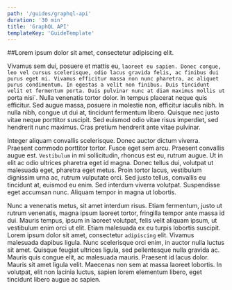 ```yaml
---
path: '/guides/graphql-api'
duration: '30 min'
title: 'GraphQL API'
templateKey: 'GuideTemplate'
---
```


##Lorem ipsum dolor sit amet, consectetur adipiscing elit.

Vivamus sem dui, posuere et mattis eu,
`laoreet eu sapien. Donec congue, leo vel cursus scelerisque, odio lacus gravida felis, ac finibus dui purus eget mi. Vivamus efficitur massa non nunc pharetra, ac aliquet purus condimentum. In egestas a velit non finibus. Duis tincidunt velit et fermentum porta. Duis pulvinar nunc at diam maximus mollis ut`
porta nisi`. Nulla venenatis tortor dolor.
In tempus placerat neque quis efficitur. Sed augue massa,
posuere in molestie non, efficitur iaculis nibh. In nulla nibh, congue ut dui at, tincidunt fermentum libero. Quisque nec justo vitae neque porttitor suscipit. Sed euismod odio vitae risus imperdiet, sed hendrerit nunc maximus. Cras pretium hendrerit ante vitae pulvinar.

Integer aliquam convallis scelerisque. Donec auctor dictum viverra. Praesent commodo porttitor tortor. Fusce eget sem arcu. Praesent convallis augue est. `Vestibulum` in mi sollicitudin, rhoncus est eu, rutrum augue. Ut in elit ac odio ultrices pharetra eget id magna. Donec tellus dui, volutpat ut malesuada eget, pharetra eget metus. Proin tortor lacus, vestibulum dignissim urna ac, rutrum vulputate orci. Sed justo tellus, convallis eu tincidunt at, euismod eu enim. Sed interdum viverra volutpat. Suspendisse eget accumsan nunc. Aliquam tempor in magna ut lobortis.

Nunc a venenatis metus, sit amet interdum risus. Etiam fermentum, justo ut rutrum venenatis, magna ipsum laoreet tortor, fringilla tempor ante massa id dui. Mauris tempus, ipsum in laoreet volutpat, felis velit aliquam ipsum, ut vestibulum enim orci ut elit. Etiam malesuada ex eu turpis lobortis suscipit. Lorem ipsum dolor sit amet, consectetur `adipiscing` elit. Vivamus malesuada dapibus ligula. Nunc scelerisque orci enim, in auctor nulla luctus sit amet. Quisque feugiat ultrices ligula, sed pellentesque nulla gravida ac. Mauris quis congue elit, ac malesuada mauris. Praesent id lacus dolor. Mauris sit amet ligula velit. Maecenas non sem at massa laoreet lobortis. In volutpat, elit non lacinia luctus, sapien lorem elementum libero, eget tincidunt libero augue ac sapien.

